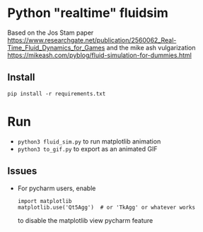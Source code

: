 # Python "realtime" fluidsim

Based on the Jos Stam paper https://www.researchgate.net/publication/2560062_Real-Time_Fluid_Dynamics_for_Games
and the mike ash vulgarization https://mikeash.com/pyblog/fluid-simulation-for-dummies.html

## Install

`pip install -r requirements.txt`

# Run

- `python3 fluid_sim.py` to run matplotlib animation
- `python3 to_gif.py` to export as an animated GIF


## Issues

- For pycharm users, enable 
    ```       
    import matplotlib
    matplotlib.use('Qt5Agg')  # or 'TkAgg' or whatever works
    ```
    to disable the matplotlib view pycharm feature

